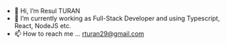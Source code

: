 - 👋 Hi, I’m Resul TURAN
- 🌱 I’m currently working as Full-Stack Developer and using Typescript, React, NodeJS etc.
- 📫 How to reach me ... rturan29@gmail.com

<!---
rturan29/rturan29 is a ✨ special ✨ repository because its `README.md` (this file) appears on your GitHub profile.
You can click the Preview link to take a look at your changes.
--->
